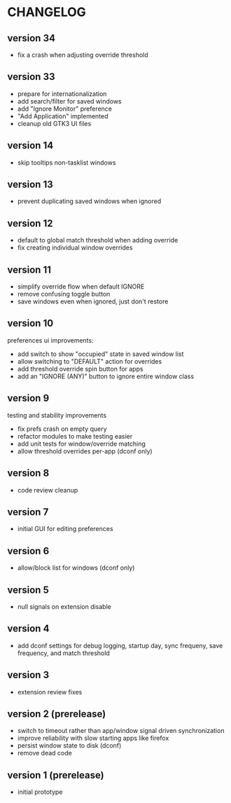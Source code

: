 # CHANGELOG

## version 34

- fix a crash when adjusting override threshold

## version 33

- prepare for internationalization
- add search/filter for saved windows
- add "Ignore Monitor" preference
- "Add Application" implemented
- cleanup old GTK3 UI files

## version 14

- skip tooltips non-tasklist windows

## version 13

- prevent duplicating saved windows when ignored

## version 12

- default to global match threshold when adding override
- fix creating individual window overrides

## version 11

- simplify override flow when default IGNORE
- remove confusing toggle button
- save windows even when ignored, just don't restore

## version 10

preferences ui improvements:

- add switch to show "occupied" state in saved window list
- allow switching to "DEFAULT" action for overrides
- add threshold override spin button for apps
- add an "IGNORE (ANY)" button to ignore entire window class

## version 9

testing and stability improvements

- fix prefs crash on empty query
- refactor modules to make testing easier
- add unit tests for window/override matching
- allow threshold overrides per-app (dconf only)

## version 8

- code review cleanup

## version 7

- initial GUI for editing preferences

## version 6

- allow/block list for windows (dconf only)

## version 5

- null signals on extension disable

## version 4

- add dconf settings for debug logging, startup day, sync frequeny, save frequency, and match threshold

## version 3

- extension review fixes

## version 2 (prerelease)

- switch to timeout rather than app/window signal driven synchronization
- improve reliability with slow starting apps like firefox
- persist window state to disk (dconf)
- remove dead code

## version 1 (prerelease)

- initial prototype
